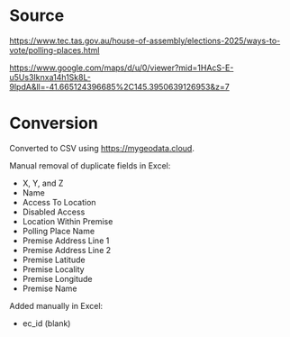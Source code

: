 # Source

https://www.tec.tas.gov.au/house-of-assembly/elections-2025/ways-to-vote/polling-places.html

https://www.google.com/maps/d/u/0/viewer?mid=1HAcS-E-u5Us3Iknxa14h1Sk8L-9lpdA&ll=-41.665124396685%2C145.3950639126953&z=7

# Conversion

Converted to CSV using https://mygeodata.cloud.

Manual removal of duplicate fields in Excel:

- X, Y, and Z
- Name
- Access To Location
- Disabled Access
- Location Within Premise
- Polling Place Name
- Premise Address Line 1
- Premise Address Line 2
- Premise Latitude
- Premise Locality
- Premise Longitude
- Premise Name

Added manually in Excel:

- ec_id (blank)